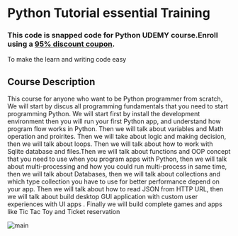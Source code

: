# Python Tutorial essential Training
### This code is snapped code for Python UDEMY course.Enroll using a [ 95% discount coupon](https://www.udemy.com/course/python-for-complete-beginners-learn-step-by-step/?referralCode=111341B0EFC9818449BC). 
To make the learn and writing code easy


## Course Description

This course for anyone  who want to be Python programmer from scratch, We will  start by discus all programming fundamentals that you need to start programming Python. We will start first by install the development environment then you will run your first Python app, and understand how program flow works in Python. Then we will talk about variables and Math operation and proirites. Then we will take about logic and making decision, then we will talk about loops. Then we will talk about  how to work with Sqlite database and files.Then we will talk about functions and OOP concept that you need to use when you program apps with Python, then we will talk about multi-processing and how you could run multi-process in same time,  then we will talk about Databases, then we will talk about collections and which type collection you have to use for better performance  depend on your app. Then we will talk about  how to read JSON from HTTP URL, then we will talk about build desktop GUI application with custom user experiences with UI apps . Finally we will build complete games and apps like  Tic Tac Toy and Ticket reservation

![main](http://attach.alruabye.net/dsa/dsa.jpg)
